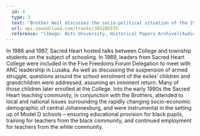 ```yaml
---
  id: 4
  type: 3
  text: "Brother Neil discusses the socio-political situation of the 1980s with regard to Sacred Heart College. "
  url: api.soundcloud.com/tracks/303285575
  reference: "(Image: Wits University, Historical Papers Archive)(Audio: C Kamana)"
---
```

In 1986 and 1987, Sacred Heart hosted talks between College and township students on the subject of schooling. In 1989, leaders from Sacred Heart College were included in the Five Freedoms Forum Delegation to meet with ANC leadership in Lusaka. As well as discussing the suspension of armed struggle, questions around the school enrolment of the exiles’ children and grandchildren were addressed, assuming an imminent return. Many of those children later enrolled at the College. Into the early 1990s the Sacred Heart teaching community, in conjunction with the Brothers, attended to local and national issues surrounding the rapidly changing socio-economic demographic of central Johannesburg, and were instrumental in the setting up of Model D schools – ensuring educational provision for black pupils, training for teachers from the black community, and continued employment for teachers from the white community. 
